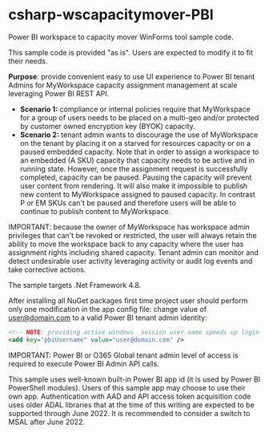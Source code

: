 # csharp-wscapacitymover-PBI

Power BI workspace to capacity mover WinForms tool sample code.

This sample code is provided "as is".  Users are expected to modify it to fit their needs.

**Purpose**: provide convenient easy to use UI experience to Power BI tenant Admins for MyWorkspace capacity assignment management at scale leveraging Power BI REST API.

* **Scenario 1:** compliance or internal policies require that MyWorkspace for a group of users needs to be placed on a multi-geo and/or protected by customer owned encryption key (BYOK) capacity.
* **Scenario 2:** tenant admin wants to discourage the use of MyWorkspace on the tenant by placing it on a starved for resources capacity or on a paused embedded capacity.  Note that in order to assign a workspace to an embedded (A SKU) capacity that capacity needs to be active and in running state.  However, once the assignment request is successfully completed, capacity can be paused.  Pausing the capacity will prevent user content from rendering. It will also make it impossible to publish new content to MyWorkspace assigned to paused capacity.  In contrast P or EM SKUs can't be paused and therefore users will be able to continue to publish content to MyWorkspace.

IMPORTANT: because the owner of MyWorkspace has workspace admin privileges that can't be revoked or restricted, the user will always retain the ability to move the workspace back to any capacity where the user has assignment rights including shared capacity. Tenant admin can monitor and detect undesirable user activity leveraging activity or audit log events and take corrective actions.

The sample targets .Net Framework 4.8.

After installing all NuGet packages first time project user should perform only one modification in the app config file: change value of user@domain.com to a valid Power BI tenant admin identity:

```xml
<!-- NOTE: providing active windows  session user name speeds up login-->
<add key="pbiUsername" value="user@domain.com" />
 ```

IMPORTANT: Power BI or O365 Global tenant admin level of access is required to execute Power BI Admin API calls.

This sample uses well-known built-in Power BI app id (it is used by Power BI PowerShell modules).  Users of this sample app may choose to use their own app.  Authentication with AAD and API access token acquisition code uses older ADAL libraries that at the time of this writing are expected to be supported through June 2022.  It is recommended to consider a switch to MSAL after June 2022.